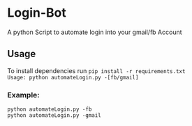 # Login-Bot
A python Script to automate login into your gmail/fb Account
## Usage
To install dependencies run    ```pip install -r requirements.txt```</br>
```Usage: python automateLogin.py -[fb/gmail]```
### Example:</br>
```python automateLogin.py -fb```</br>
```python automateLogin.py -gmail```
